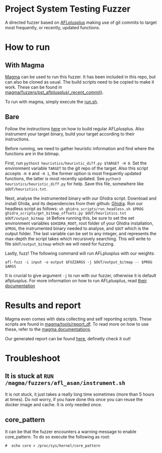 # **P**roject **S**ystem **T**esting Fuzzer
A directed fuzzer based on [AFLplusplus](https://github.com/AFLplusplus/AFLplusplus) making use of git commits to target most frequently, or recently, updated functions.

# How to run
## With Magma
[Magma](https://hexhive.epfl.ch/magma/) can be used to run this fuzzer. 
It has been included in this repo, but can also be cloned as usual. 
The build scripts need to be copied to make it work. 
These can be found in [magma/fuzzers/pst_aflplusplus(_recent_commit)](magma/fuzzers).

To run with magma, simply execute the [run.sh](magma/tools/captain/run.sh).

## Bare
Follow the instructions [here](https://github.com/AFLplusplus/AFLplusplus/blob/stable/docs/INSTALL.md) on how to build regular AFLplusplus.
Also instrument your target binary, build your target according to their instructions.

Before running, we need to gather heuristic information and find where the functions are in the bitmap.

First, run `python3 heuristics/heuristic_diff.py $TARGET -H 0`.
Set the environment variable `TARGET` to the git repo of the target.
Also this script accepts `-H 0` and `-H 1`, the former option is most frequently updated functions, the latter is most recently updated. 
See `python3 heuristics/heuristic_diff.py` for help. 
Save this file, somewhere like `$OUT/heuristics.txt`.

Next, analyse the instrumented binary with our Ghidra script.
Download and install Ghida, and its dependencies from their github: [Ghidra](https://github.com/NationalSecurityAgency/ghidra).
Run our headless script as follows: `sh ghidra_scripts/run_headless.sh $PROG ghidra_scripts/get_bitmap_offsets.py $OUT/heuristics.txt $OUT/output_bitmap 10`
Before running this, be sure to set the set environment variables `$GHIDRA_ROOT`, root folder of your Ghidra installation, `$PROG`, the instrumented binary needed to analyse, and `$OUT` which is the output folder.
The last variable can be set to any integer, and represents the max-depth the script takes which recursively searching.
This will write to file `$OUT/output_bitmap` which we will need for fuzzing.

Lastly, fuzz!
The following command will run AFLplusplus with our weights:
```
afl-fuzz -i input -o output $FUZZARGS -j $OUT/output_bitmap -- $PROG $ARGS
```
It is crucial to give argument `-j` to run with our fuzzer, otherwise it is default aflplusplus.
For more information on how to run AFLplusplus, read [their documentation](https://github.com/AFLplusplus/AFLplusplus/blob/stable/docs/fuzzing_in_depth.md)

# Results and report
Magma even comes with data collecting and self reporting scripts.
These scripts are found in [magma/tools/report_df](magma/tools/report_df).
To read more on how to use these, refer to the [magma documentations](https://hexhive.epfl.ch/magma/docs/technical.html#exp2jsonpy).

Our generated report can be found [here](magma/tools/report_df/long_data/index.md), definetly check it out!

# Troubleshoot
## It is stuck at `RUN /magma/fuzzers/afl_asan/instrument.sh`
It is not stuck, it just takes a really long time sometimes (more than 5 hours at times). 
Do not worry, if you have done this once you can reuse the docker image and cache. 
It is only needed once.

## core_pattern
It can be that the fuzzer encounters a warning message to enable core_pattern.
To do so execute the following as root:
```
#  echo core > /proc/sys/kernel/core_pattern
```
